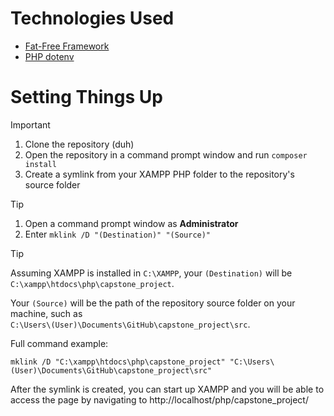# Technologies Used
- [Fat-Free Framework](https://fatfreeframework.com/3.9/home)
- [PHP dotenv](https://github.com/vlucas/phpdotenv)

# Setting Things Up
> [!IMPORTANT]
> 1. Clone the repository (duh)
> 2. Open the repository in a command prompt window and run `composer install`
> 3. Create a symlink from your XAMPP PHP folder to the repository's source folder

> [!TIP]
> 1. Open a command prompt window as **Administrator**
> 2. Enter `mklink /D "(Destination)" "(Source)"`

> [!TIP]
> Assuming XAMPP is installed in `C:\XAMPP`, your `(Destination)` will be \
> `C:\xampp\htdocs\php\capstone_project`.
>
> Your `(Source)` will be the path of the repository source folder on your machine, such as \
> `C:\Users\(User)\Documents\GitHub\capstone_project\src`.
>
> Full command example:
> ```
> mklink /D "C:\xampp\htdocs\php\capstone_project" "C:\Users\(User)\Documents\GitHub\capstone_project\src"
> ```
> After the symlink is created, you can start up XAMPP and you will be able to access the page by navigating to http://localhost/php/capstone_project/
